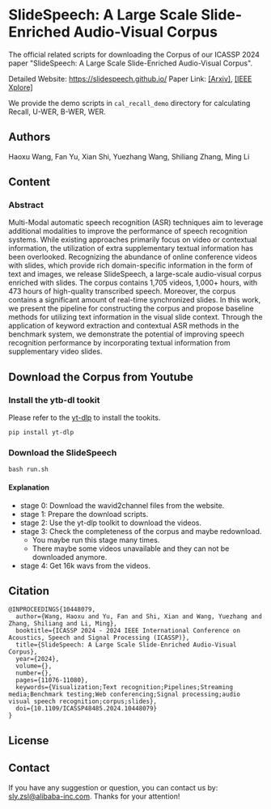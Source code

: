 
# SlideSpeech: A Large Scale Slide-Enriched Audio-Visual Corpus

The official related scripts for downloading the Corpus of our ICASSP 2024 paper "SlideSpeech: A Large Scale Slide-Enriched Audio-Visual Corpus".

Detailed Website: https://slidespeech.github.io/
Paper Link: [[Arxiv]](https://arxiv.org/pdf/2309.05396), [[IEEE Xplore]](https://ieeexplore.ieee.org/document/10448079)

We provide the demo scripts in `cal_recall_demo` directory for calculating Recall, U-WER, B-WER, WER. 

## Authors

Haoxu Wang, Fan Yu, Xian Shi, Yuezhang Wang, Shiliang Zhang, Ming Li

## Content

### Abstract

Multi-Modal automatic speech recognition (ASR) techniques aim to leverage additional modalities to improve the performance of speech recognition systems. While existing approaches primarily focus on video or contextual information, the utilization of extra supplementary textual information has been overlooked. Recognizing the abundance of online conference videos with slides, which provide rich domain-specific information in the form of text and images, we release SlideSpeech, a large-scale audio-visual corpus enriched with slides. The corpus contains 1,705 videos, 1,000+ hours, with 473 hours of high-quality transcribed speech. Moreover, the corpus contains a significant amount of real-time synchronized slides.
In this work, we present the pipeline for constructing the corpus and propose baseline methods for utilizing text information in the visual slide context. Through the application of keyword extraction and contextual ASR methods in the benchmark system, we demonstrate the potential of improving speech recognition performance by incorporating textual information from supplementary video slides.

## Download the Corpus from Youtube

### Install the ytb-dl tookit

Please refer to the [yt-dlp](https://github.com/yt-dlp/yt-dlp) to install the tookits.

```
pip install yt-dlp
```

### Download the SlideSpeech

```
bash run.sh
```

#### Explanation

- stage 0: Download the wavid2channel files from the website.
- stage 1: Prepare the download scripts.
- stage 2: Use the yt-dlp toolkit to download the videos.
- stage 3: Check the completeness of the corpus and maybe redownload.
    - You maybe run this stage many times.
    - There maybe some videos unavailable and they can not be downloaded anymore.
- stage 4: Get 16k wavs from the videos.


## Citation

```
@INPROCEEDINGS{10448079,
  author={Wang, Haoxu and Yu, Fan and Shi, Xian and Wang, Yuezhang and Zhang, Shiliang and Li, Ming},
  booktitle={ICASSP 2024 - 2024 IEEE International Conference on Acoustics, Speech and Signal Processing (ICASSP)}, 
  title={SlideSpeech: A Large Scale Slide-Enriched Audio-Visual Corpus}, 
  year={2024},
  volume={},
  number={},
  pages={11076-11080},
  keywords={Visualization;Text recognition;Pipelines;Streaming media;Benchmark testing;Web conferencing;Signal processing;audio visual speech recognition;corpus;slides},
  doi={10.1109/ICASSP48485.2024.10448079}
}
```

## License


## Contact

If you have any suggestion or question, you can contact us by: sly.zsl@alibaba-inc.com. Thanks for your attention!